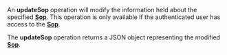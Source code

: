 An **updateSop** operation will modify the information held about the specified [**Sop**](#tag/sops). This operation is only available if the authenticated user has access to the [**Sop**](#tag/sops).

The **updateSop** operation returns a JSON object representing the modified [**Sop**](#tag/sops).
